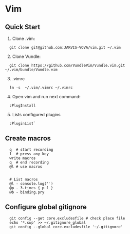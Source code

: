 # Vim

## Quick Start

1. Clone .vim:

```
  git clone git@github.com:JARVIS-VOVA/vim.git ~/.vim
```

2. Clone Vundle:

```
  git clone https://github.com/VundleVim/Vundle.vim.git ~/.vim/bundle/Vundle.vim
```

3. .vimrc

```
  ln -s  ~/.vim/.vimrc ~/.vimrc
```

4. Open vim and run next command:

```
  :PlugInstall
```

5. Lists configured plugins

```
  :PluginList`
```

## Create macros
```
  q  # start recording
  l  # press any key
  write macros
  q  # end recording
  @l # use macros


  # List macros
  @l - console.log('')
  @p - 3.times { p 1 }
  @b - binding.pry
```

## Configure global gitignore
```
  git config --get core.excludesfile # check place file
  echo '*.swp' >> ~/.gitignore_global
  git config --global core.excludesfile '~/.gitignore'
```
